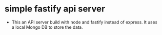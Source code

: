 # simple fastify api server

- This an API server build with node and fastify instead of express. It uses a local Mongo DB to store the data.